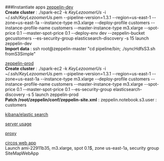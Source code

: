###Instantiate apps
  [zeppelin-dev](https://devzeppelin.gadatalab.com)  
    **Create cluster** : ./spark-ec2 -k *KeyLezoomerUs* -i ~/.ssh/*KeyLezoomerUs*.pem --pipeline-version=1.3.1 --region=us-east-1 --zone=us-east-1a --instance-type m3.xlarge --deploy-profile customers --instance-profile-name customers --master-instance-type m3.xlarge --spot-price 0.1 --master-spot-price 0.1 --deploy-env dev --zeppelin-bucket gecustomers --es-security-group elasticsearch-discovery -s 15 launch zeppelin-dev  
    **Import data** : ssh root@zeppelin-master "cd pipeline/bin; ./syncHdfsS3.sh fromS3Simple"  </br>
    
  [zeppelin-prod](https://zeppelin.gadatalab.com)  
    **Create cluster** : ./spark-ec2 -k *KeyLezoomerUs* -i ~/.ssh/*KeyLezoomerUs*.pem --pipeline-version=1.3.1 --region=us-east-1 --zone=us-east-1a --instance-type m3.xlarge --deploy-profile customers --instance-profile-name customers --master-instance-type m3.xlarge --spot-price 0.1 --master-spot-price 0.1 --es-security-group elasticsearch-discovery -s 5 launch zeppelin-prod  
    **Patch /root/zeppelin/conf/zeppelin-site.xml** : zeppelin.notebook.s3.user : customers  </br>
    
  [kibana/elastic search](https://kibana.gadatalab.com)  
    
  [server usage](https://serverusage.gadatalab.com)  
    
  [proxy](https://*.gadatalab.com)  
    
  [circos web app](https://circos.gadatalab.com)  
    Launch ami-22911b35, m3.xlarge, spot 0.1$, zone us-east-1a, security group SiteMapWebApp  </br>
    
  
